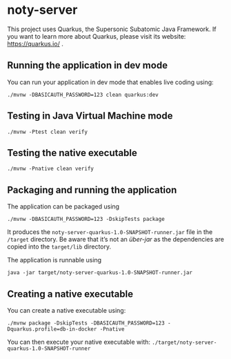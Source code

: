 # noty-server

This project uses Quarkus, the Supersonic Subatomic Java Framework.
If you want to learn more about Quarkus, please visit its website: https://quarkus.io/ .

## Running the application in dev mode

You can run your application in dev mode that enables live coding using:
```
./mvnw -DBASICAUTH_PASSWORD=123 clean quarkus:dev
```

## Testing in Java Virtual Machine mode

```
./mvnw -Ptest clean verify
```

## Testing the native executable

```
./mvnw -Pnative clean verify
```

## Packaging and running the application

The application can be packaged using 
```
./mvnw -DBASICAUTH_PASSWORD=123 -DskipTests package
```
It produces the `noty-server-quarkus-1.0-SNAPSHOT-runner.jar` file in the `/target` directory.
Be aware that it’s not an _über-jar_ as the dependencies are copied into the `target/lib` directory.

The application is runnable using 
```
java -jar target/noty-server-quarkus-1.0-SNAPSHOT-runner.jar
```

## Creating a native executable

You can create a native executable using: 
```
./mvnw package -DskipTests -DBASICAUTH_PASSWORD=123 -Dquarkus.profile=db-in-docker -Pnative
```

You can then execute your native executable with: 
`./target/noty-server-quarkus-1.0-SNAPSHOT-runner`
